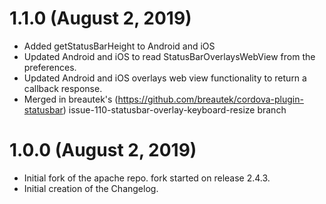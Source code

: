 # 1.1.0 (August 2, 2019)
- Added getStatusBarHeight to Android and iOS
- Updated Android and iOS to read StatusBarOverlaysWebView from the preferences.
- Updated Android and iOS overlays web view functionality to return a callback response.
- Merged in breautek's (https://github.com/breautek/cordova-plugin-statusbar) issue-110-statusbar-overlay-keyboard-resize branch

# 1.0.0 (August 2, 2019)
- Initial fork of the apache repo. fork started on release 2.4.3.
- Initial creation of the Changelog.
